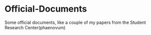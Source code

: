 # Official-Documents
Some official documents, like a couple of my papers from the Student Research Center(phaenovum)

